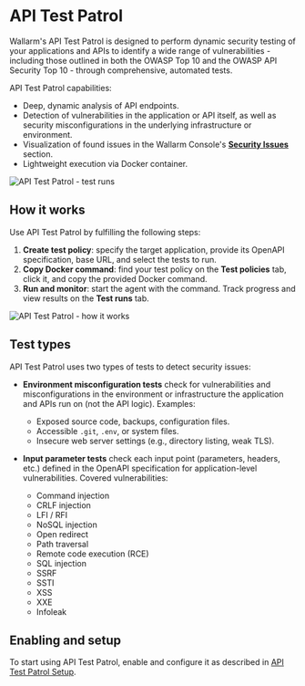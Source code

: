 # API Test Patrol

Wallarm's API Test Patrol is designed to perform dynamic security testing of your applications and APIs to identify a wide range of vulnerabilities - including those outlined in both the OWASP Top 10 and the OWASP API Security Top 10 - through comprehensive, automated tests.

API Test Patrol capabilities:

* Deep, dynamic analysis of API endpoints.
* Detection of vulnerabilities in the application or API itself, as well as security misconfigurations in the underlying infrastructure or environment.
* Visualization of found issues in the Wallarm Console's [**Security Issues**](../../api-attack-surface/security-issues.md) section.
* Lightweight execution via Docker container.

![API Test Patrol - test runs](../../images/vulnerability-detection/apitp-test-runs.png)

## How it works

Use API Test Patrol by fulfilling the following steps:

1. **Create test policy**: specify the target application, provide its OpenAPI specification, base URL, and select the tests to run.
1. **Copy Docker command**: find your test policy on the **Test policies** tab, click it, and copy the provided Docker command.
1. **Run and monitor**: start the agent with the command. Track progress and view results on the **Test runs** tab.

![API Test Patrol - how it works](../../images/vulnerability-detection/apitp-diagram.png)

## Test types

API Test Patrol uses two types of tests to detect security issues:

* **Environment misconfiguration tests** check for vulnerabilities and misconfigurations in the environment or infrastructure the application and APIs run on (not the API logic). Examples:

    * Exposed source code, backups, configuration files.
    * Accessible `.git`, `.env`, or system files.
    * Insecure web server settings (e.g., directory listing, weak TLS).

* **Input parameter tests** check each input point (parameters, headers, etc.) defined in the OpenAPI specification for application-level vulnerabilities. Covered vulnerabilities:

    * Command injection
    * CRLF injection
    * LFI / RFI
    * NoSQL injection
    * Open redirect
    * Path traversal
    * Remote code execution (RCE)
    * SQL injection
    * SSRF
    * SSTI
    * XSS
    * XXE
    * Infoleak

## Enabling and setup

To start using API Test Patrol, enable and configure it as described in [API Test Patrol Setup](setup.md).

